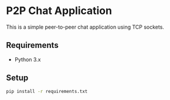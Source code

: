 # P2P Chat Application

This is a simple peer-to-peer chat application using TCP sockets.

## Requirements

- Python 3.x

## Setup

```bash
pip install -r requirements.txt